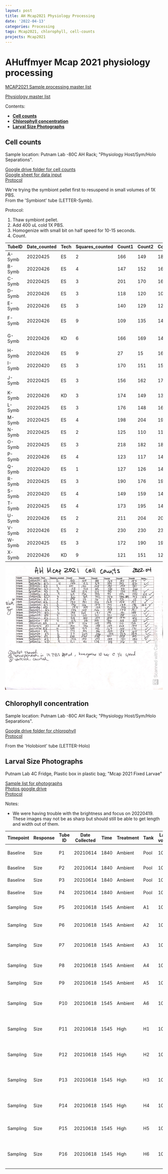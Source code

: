 ```yaml
---
layout: post
title: AH Mcap2021 Physiology Processing
date: '2022-04-13'
categories: Processing
tags: Mcap2021, chlorophyll, cell-counts
projects: Mcap2021
---
```


# AHuffmyer Mcap 2021 physiology processing

[MCAP2021 Sample processing master list](https://docs.google.com/spreadsheets/d/1a-n69Y-Ysg34e3-TbX-_JCHbqsHgeROSwT7UY9oK_v4/edit#gid=0)  

[Physiology master list](https://docs.google.com/spreadsheets/d/1kE8Yamrzdh5VDtieGuJGIl37WnuAOXeknBqTraglg3k/edit#gid=316770111)

Contents:   
- [**Cell counts**](#counts)   
- [**Chlorophyll concentration**](#Chl)   
- [**Larval Size Photographs**](#larval)

## <a name="counts"></a> **Cell counts**

Sample location: Putnam Lab -80C AH Rack; "Physiology Host/Sym/Holo Separations".

[Google drive folder for cell counts](https://drive.google.com/drive/folders/1rH30T0Brls_BURnpXY8Natf_0k1nR-lG)  
[Google sheet for data input](https://docs.google.com/spreadsheets/d/1h5QpksBTnxKlnsBhagR3Nc8P3PujoTa56k_VMTvfwU4/edit#gid=0)    
[Protocol](https://ahuffmyer.github.io/ASH_Putnam_Lab_Notebook/Symbiont-Cell-Counts-Protocol/)

We're trying the symbiont pellet first to resuspend in small volumes of 1X PBS.  
From the 'Symbiont' tube (LETTER-Symb).

Protocol:  
1. Thaw symbiont pellet.  
2. Add 400 uL cold 1X PBS.  
3. Homogenize with small bit on half speed for 10-15 seconds.  
4. Count.

| TubeID 	| Date_counted 	| Tech 	| Squares_counted 	| Count1 	| Count2 	| Count3 	| Count4 	| Count5 	| Count6 	| Notes              	| CV    	|
|--------	|--------------	|------	|-----------------	|--------	|--------	|--------	|--------	|--------	|--------	|--------------------	|-------	|
| A-Symb 	| 20220425     	| ES   	| 2               	| 166    	| 149    	| 188    	| 167    	| 195    	| 185    	|                    	| 9.86  	|
| B-Symb 	| 20220426     	| ES   	| 4               	| 147    	| 152    	| 167    	| 188    	| 172    	| 187    	|                    	| 10.16 	|
| C-Symb 	| 20220425     	| ES   	| 3               	| 201    	| 170    	| 168    	| 193    	| 197    	| 181    	|                    	| 7.62  	|
| D-Symb 	| 20220426     	| ES   	| 3               	| 118    	| 120    	| 105    	| 120    	| 97     	| 114    	|                    	| 8.36  	|
| E-Symb 	| 20220426     	| ES   	| 3               	| 140    	| 129    	| 125    	| 145    	| 130    	| 122    	|                    	| 6.74  	|
| F-Symb 	| 20220426     	| ES   	| 9               	| 109    	| 135    	| 143    	| 124    	| 125    	| 144    	| dropped count: 93  	| 10.27 	|
| G-Symb 	| 20220426     	| KD   	| 6               	| 166    	| 169    	| 142    	| 147    	| 144    	| 143    	| dropped count: 112 	| 8.09  	|
| H-Symb 	| 20220426     	| ES   	| 9               	| 27     	| 15     	| 16     	| 28     	| 23     	| 12     	|                    	| 33.40 	|
| I-Symb 	| 20220420     	| ES   	| 3               	| 170    	| 151    	| 156    	| 168    	| 157    	| 151    	|                    	| 5.21  	|
| J-Symb 	| 20220425     	| ES   	| 3               	| 156    	| 162    	| 177    	| 154    	| 179    	| 176    	| dropped count: 126 	| 6.76  	|
| K-Symb 	| 20220426     	| KD   	| 3               	| 174    	| 149    	| 139    	| 132    	| 146    	| 177    	|                    	| 12.13 	|
| L-Symb 	| 20220425     	| ES   	| 3               	| 176    	| 148    	| 166    	| 153    	| 174    	| 191    	|                    	| 9.44  	|
| M-Symb 	| 20220425     	| ES   	| 4               	| 198    	| 204    	| 191    	| 191    	| 191    	| 198    	|                    	| 2.76  	|
| N-Symb 	| 20220425     	| ES   	| 2               	| 125    	| 110    	| 111    	| 121    	| 138    	| 121    	|                    	| 8.48  	|
| O-Symb 	| 20220425     	| ES   	| 3               	| 218    	| 182    	| 184    	| 187    	| 197    	| 182    	|                    	| 7.34  	|
| P-Symb 	| 20220426     	| ES   	| 4               	| 123    	| 117    	| 143    	| 146    	| 128    	| 140    	|                    	| 8.90  	|
| Q-Symb 	| 20220420     	| ES   	| 1               	| 127    	| 126    	| 143    	| 133    	| 110    	| 137    	|                    	| 8.81  	|
| R-Symb 	| 20220425     	| ES   	| 3               	| 190    	| 176    	| 198    	| 159    	| 203    	| 179    	|                    	| 8.78  	|
| S-Symb 	| 20220420     	| ES   	| 4               	| 149    	| 159    	| 142    	| 167    	| 144    	| 171    	|                    	| 7.84  	|
| T-Symb 	| 20220425     	| ES   	| 4               	| 173    	| 195    	| 146    	| 157    	| 157    	| 164    	|                    	| 10.31 	|
| U-Symb 	| 20220426     	| ES   	| 2               	| 211    	| 204    	| 206    	| 194    	| 223    	| 237    	|                    	| 7.20  	|
| V-Symb 	| 20220426     	| ES   	| 2               	| 230    	| 230    	| 238    	| 251    	| 228    	| 205    	|                    	| 6.54  	|
| W-Symb 	| 20220425     	| ES   	| 3               	| 172    	| 190    	| 193    	| 188    	| 181    	| 180    	|                    	| 4.22  	|
| X-Symb 	| 20220426     	| KD   	| 9               	| 121    	| 151    	| 128    	| 108    	| 116    	| 111    	|                    	| 12.80 	|

![](https://github.com/emmastrand/EmmaStrand_Notebook/blob/master/images/Mcap2021-AH/cell-counts.jpg?raw=true)

## <a name="Chl"></a> **Chlorophyll concentration**

Sample location: Putnam Lab -80C AH Rack; "Physiology Host/Sym/Holo Separations".

[Google drive folder for chlorophyll](https://drive.google.com/drive/folders/1BwWwTPhXvS-zXpMG0OxGNN4cnTx3TwYW)   
[Protocol](https://ahuffmyer.github.io/ASH_Putnam_Lab_Notebook/Chlorophyll-Content-Protocol/)

From the 'Holobiont' tube (LETTER-Holo)



## <a name="larval"></a> **Larval Size Photographs**

Putnam Lab 4C Fridge, Plastic box in plastic bag; "Mcap 2021 Fixed Larvae"

[Sample list for photographs](https://docs.google.com/spreadsheets/d/1jorAFWq0o-BKVvA2GuCjWuqDNZ8GWS4pwQjua1mSbjI/edit#gid=0)  
[Photos google drive](https://drive.google.com/drive/folders/1ygCd68_x85uJIw8fSU-rYvQt0P9vpfRb)   
[Protocol](https://ahuffmyer.github.io/ASH_Putnam_Lab_Notebook/Larval-Size-Photographs-Protocol/)

Notes:
- We were having trouble with the brightness and focus on 20220419. These images may not be as sharp but should still be able to get length and width out of them.  

| Timepoint 	| Response 	| Tube ID 	| Date Collected 	| Time 	| Treatment 	| Tank 	| Larval volume 	| Sample method 	| Storage 	| Photograph ID's                    	| Date Photographed 	| Initials 	| Photo Uploaded? 	|
|-----------	|----------	|---------	|----------------	|------	|-----------	|------	|---------------	|---------------	|---------	|------------------------------------	|-------------------	|----------	|-----------------	|
| Baseline  	| Size     	| P1      	| 20210614       	| 1840 	| Ambient   	| Pool 	| 100uL         	| 4% PFA        	| 4C      	| P1-1, P1-2, P1-3, P1-4, P1-5       	| 20220419          	| ES       	| Yes             	|
| Baseline  	| Size     	| P2      	| 20210614       	| 1840 	| Ambient   	| Pool 	| 100uL         	| 4% PFA        	| 4C      	| P2-1, P2-2, P2-3                   	| 20220419          	| ES       	| Yes             	|
| Baseline  	| Size     	| P3      	| 20210614       	| 1840 	| Ambient   	| Pool 	| 100uL         	| 4% PFA        	| 4C      	| P3-1, P3-2, P3-3                   	| 20220419          	| ES       	| Yes             	|
| Baseline  	| Size     	| P4      	| 20210614       	| 1840 	| Ambient   	| Pool 	| 100uL         	| 4% PFA        	| 4C      	| P4-1, P4-2, P4-3                   	| 20220419          	| ES       	| Yes             	|
| Sampling  	| Size     	| P5      	| 20210618       	| 1545 	| Ambient   	| A1   	| 100uL         	| 4% PFA        	| 4C      	| P5-1, P5-2, P5-3, P5-4             	| 20220426          	| KD       	| Yes             	|
| Sampling  	| Size     	| P6      	| 20210618       	| 1545 	| Ambient   	| A2   	| 100uL         	| 4% PFA        	| 4C      	| P6-1, P6-1, P6-3, P6-4, P6-5       	| 20220426          	| KD       	| Yes             	|
| Sampling  	| Size     	| P7      	| 20210618       	| 1545 	| Ambient   	| A3   	| 100uL         	| 4% PFA        	| 4C      	| P7-1, P7-2, P7-3, P7-4, P7-5, P7-6 	| 20220426          	| KD       	| Yes             	|
| Sampling  	| Size     	| P8      	| 20210618       	| 1545 	| Ambient   	| A4   	| 100uL         	| 4% PFA        	| 4C      	| P8-1, P8-2, P8-3, P8-4, P8-5       	| 20220426          	| KD       	| Yes             	|
| Sampling  	| Size     	| P9      	| 20210618       	| 1545 	| Ambient   	| A5   	| 100uL         	| 4% PFA        	| 4C      	| P9-1, P9-2, P9-3, P9-4, P9-5       	| 20220426          	| KD       	| Yes             	|
| Sampling  	| Size     	| P10     	| 20210618       	| 1545 	| Ambient   	| A6   	| 100uL         	| 4% PFA        	| 4C      	| P10-1, P10-2, P10-3, P-10-4        	| 20220426          	| KD       	| Yes             	|
| Sampling  	| Size     	| P11     	| 20210618       	| 1545 	| High      	| H1   	| 100uL         	| 4% PFA        	| 4C      	| P11-1, P11-2, P11-3, P11-4, P11-5  	| 20220426          	| KD       	| Yes             	|
| Sampling  	| Size     	| P12     	| 20210618       	| 1545 	| High      	| H2   	| 100uL         	| 4% PFA        	| 4C      	| P12-1, P12-2, P12-3, P12-4         	| 20220426          	| KD       	| Yes             	|
| Sampling  	| Size     	| P13     	| 20210618       	| 1545 	| High      	| H3   	| 100uL         	| 4% PFA        	| 4C      	| P13-1, P13-2, P13-3, P13-4, P13-5  	| 20220426          	| KD       	| Yes             	|
| Sampling  	| Size     	| P14     	| 20210618       	| 1545 	| High      	| H4   	| 100uL         	| 4% PFA        	| 4C      	| P14-1, P14-2, P14-3, P14-4         	| 20220426          	| KD       	| Yes             	|
| Sampling  	| Size     	| P15     	| 20210618       	| 1545 	| High      	| H5   	| 100uL         	| 4% PFA        	| 4C      	| P15-1, P15-2, P15-3, P15-4         	| 20220426          	| KD       	| Yes             	|
| Sampling  	| Size     	| P16     	| 20210618       	| 1545 	| High      	| H6   	| 100uL         	| 4% PFA        	| 4C      	| P16-1, P16-2, P16-3, P16-4, P16-5  	| 20220426          	| KD       	| Yes             	|
